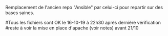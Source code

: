 Remplacement de l'ancien repo "Ansible" par celui-ci pour repartir sur des bases saines.

#Tous les fichiers sont OK le 16-10-19 à 22h30 après dernière vérification
#reste à voir la mise en place d'apache (voir notes) avant 21/10
